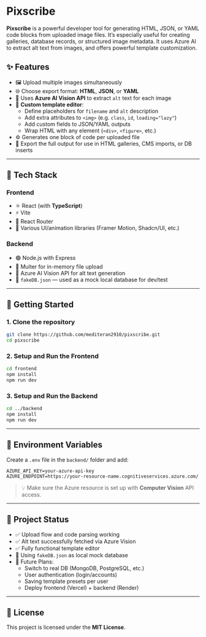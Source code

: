 # Pixscribe

**Pixscribe** is a powerful developer tool for generating HTML, JSON, or YAML code blocks from uploaded image files. It’s especially useful for creating galleries, database records, or structured image metadata. It uses Azure AI to extract alt text from images, and offers powerful template customization.

## ✨ Features

- 🖼️ Upload multiple images simultaneously
- 🌐 Choose export format: **HTML**, **JSON**, or **YAML**
- 🧠 Uses **Azure AI Vision API** to extract `alt` text for each image
- 🔧 **Custom template editor**:
  - Define placeholders for `filename` and `alt` description
  - Add extra attributes to `<img>` (e.g. `class`, `id`, `loading="lazy"`)
  - Add custom fields to JSON/YAML outputs
  - Wrap HTML with any element (`<div>`, `<figure>`, etc.)
- ⚙️ Generates one block of code per uploaded file
- 💾 Export the full output for use in HTML galleries, CMS imports, or DB inserts

---

## 🧪 Tech Stack

### Frontend

- ⚛️ React (with **TypeScript**)
- ⚡ Vite
- 🧭 React Router
- 🎨 Various UI/animation libraries (Framer Motion, Shadcn/UI, etc.)

### Backend

- 🟢 Node.js with Express
- 📁 Multer for in-memory file upload
- 🤖 Azure AI Vision API for alt text generation
- 🧪 `fakeDB.json` — used as a mock local database for dev/test

---

## 🚀 Getting Started

### 1. Clone the repository

```bash
git clone https://github.com/mediteran2910/pixscribe.git
cd pixscribe
```

### 2. Setup and Run the Frontend

```bash
cd frontend
npm install
npm run dev
```

### 3. Setup and Run the Backend

```bash
cd ../backend
npm install
npm run dev
```

---

## 🔐 Environment Variables

Create a `.env` file in the `backend/` folder and add:

```env
AZURE_API_KEY=your-azure-api-key
AZURE_ENDPOINT=https://your-resource-name.cognitiveservices.azure.com/
```

> 💡 Make sure the Azure resource is set up with **Computer Vision** API access.

---

## 📌 Project Status

- ✅ Upload flow and code parsing working
- ✅ Alt text successfully fetched via Azure Vision
- ✅ Fully functional template editor
- 🧪 Using `fakeDB.json` as local mock database
- 🚧 Future Plans:
  - Switch to real DB (MongoDB, PostgreSQL, etc.)
  - User authentication (login/accounts)
  - Saving template presets per user
  - Deploy frontend (Vercel) + backend (Render)

---

## 🧾 License

This project is licensed under the **MIT License**.
